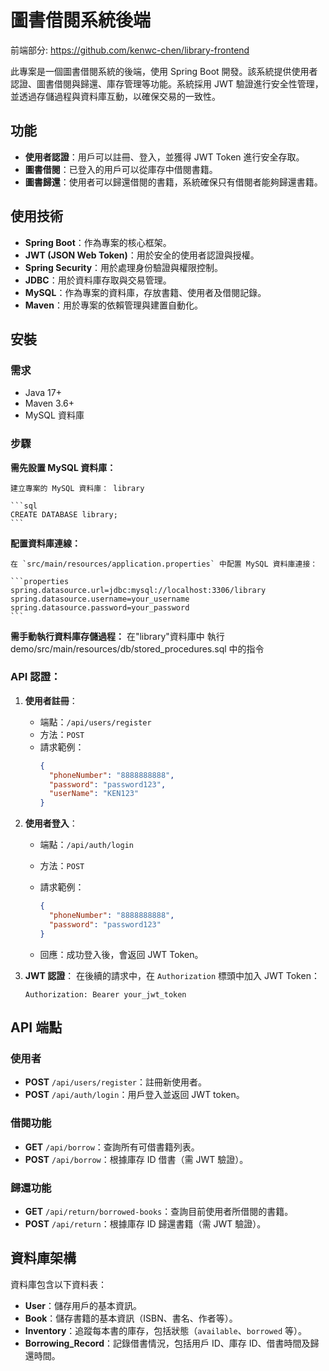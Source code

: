 # 圖書借閱系統後端
前端部分: https://github.com/kenwc-chen/library-frontend

此專案是一個圖書借閱系統的後端，使用 Spring Boot 開發。該系統提供使用者認證、圖書借閱與歸還、庫存管理等功能。系統採用 JWT 驗證進行安全性管理，並透過存儲過程與資料庫互動，以確保交易的一致性。

## 功能

- **使用者認證**：用戶可以註冊、登入，並獲得 JWT Token 進行安全存取。
- **圖書借閱**：已登入的用戶可以從庫存中借閱書籍。
- **圖書歸還**：使用者可以歸還借閱的書籍，系統確保只有借閱者能夠歸還書籍。

## 使用技術

- **Spring Boot**：作為專案的核心框架。
- **JWT (JSON Web Token)**：用於安全的使用者認證與授權。
- **Spring Security**：用於處理身份驗證與權限控制。
- **JDBC**：用於資料庫存取與交易管理。
- **MySQL**：作為專案的資料庫，存放書籍、使用者及借閱記錄。
- **Maven**：用於專案的依賴管理與建置自動化。

## 安裝

### 需求

- Java 17+
- Maven 3.6+
- MySQL 資料庫

### 步驟


 **需先設置 MySQL 資料庫：**

    建立專案的 MySQL 資料庫： library

    ```sql
    CREATE DATABASE library;
    ```

 **配置資料庫連線：**

    在 `src/main/resources/application.properties` 中配置 MySQL 資料庫連接：

    ```properties
    spring.datasource.url=jdbc:mysql://localhost:3306/library
    spring.datasource.username=your_username
    spring.datasource.password=your_password
    ```
  **需手動執行資料庫存儲過程：**
    在"library"資料庫中 執行demo/src/main/resources/db/stored_procedures.sql 中的指令


### API 認證：

1. **使用者註冊**：
    - 端點：`/api/users/register`
    - 方法：`POST`
    - 請求範例：
      ```json
      {
        "phoneNumber": "8888888888",
        "password": "password123",
        "userName": "KEN123"
      }
      ```

2. **使用者登入**：
    - 端點：`/api/auth/login`
    - 方法：`POST`
    - 請求範例：
      ```json
      {
        "phoneNumber": "8888888888",
        "password": "password123"
      }
      ```

    - 回應：成功登入後，會返回 JWT Token。

3. **JWT 認證**：
    在後續的請求中，在 `Authorization` 標頭中加入 JWT Token：

    ```http
    Authorization: Bearer your_jwt_token
    ```

## API 端點

### 使用者

- **POST** `/api/users/register`：註冊新使用者。
- **POST** `/api/auth/login`：用戶登入並返回 JWT token。

### 借閱功能

- **GET** `/api/borrow`：查詢所有可借書籍列表。
- **POST** `/api/borrow`：根據庫存 ID 借書（需 JWT 驗證）。

### 歸還功能

- **GET** `/api/return/borrowed-books`：查詢目前使用者所借閱的書籍。
- **POST** `/api/return`：根據庫存 ID 歸還書籍（需 JWT 驗證）。

## 資料庫架構

資料庫包含以下資料表：

- **User**：儲存用戶的基本資訊。
- **Book**：儲存書籍的基本資訊（ISBN、書名、作者等）。
- **Inventory**：追蹤每本書的庫存，包括狀態（`available`、`borrowed` 等）。
- **Borrowing_Record**：記錄借書情況，包括用戶 ID、庫存 ID、借書時間及歸還時間。


